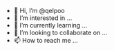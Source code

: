 - 👋 Hi, I’m @qelpoo
- 👀 I’m interested in ...
- 🌱 I’m currently learning ...
- 💞️ I’m looking to collaborate on ...
- 📫 How to reach me ...

<!---
qelpoo/qelpoo is a ✨ special ✨ repository because its `README.md` (this file) appears on your GitHub profile.
You can click the Preview link to take a look at your changes.
--->
